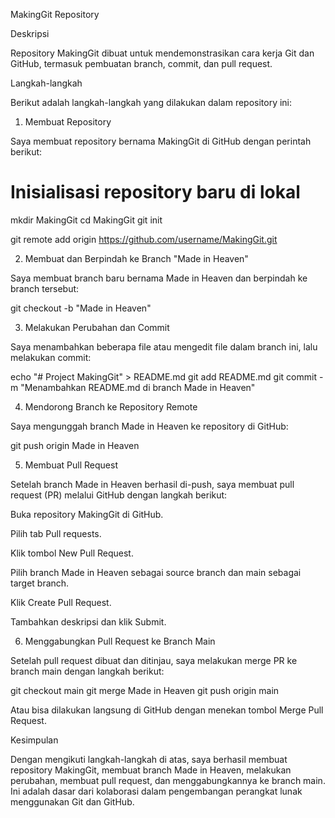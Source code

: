 MakingGit Repository

Deskripsi

Repository MakingGit dibuat untuk mendemonstrasikan cara kerja Git dan GitHub, termasuk pembuatan branch, commit, dan pull request.

Langkah-langkah

Berikut adalah langkah-langkah yang dilakukan dalam repository ini:

1. Membuat Repository

Saya membuat repository bernama MakingGit di GitHub dengan perintah berikut:

# Inisialisasi repository baru di lokal
mkdir MakingGit
cd MakingGit
git init

git remote add origin https://github.com/username/MakingGit.git

2. Membuat dan Berpindah ke Branch "Made in Heaven"

Saya membuat branch baru bernama Made in Heaven dan berpindah ke branch tersebut:

git checkout -b "Made in Heaven"

3. Melakukan Perubahan dan Commit

Saya menambahkan beberapa file atau mengedit file dalam branch ini, lalu melakukan commit:

echo "# Project MakingGit" > README.md
git add README.md
git commit -m "Menambahkan README.md di branch Made in Heaven"

4. Mendorong Branch ke Repository Remote

Saya mengunggah branch Made in Heaven ke repository di GitHub:

git push origin Made in Heaven

5. Membuat Pull Request

Setelah branch Made in Heaven berhasil di-push, saya membuat pull request (PR) melalui GitHub dengan langkah berikut:

Buka repository MakingGit di GitHub.

Pilih tab Pull requests.

Klik tombol New Pull Request.

Pilih branch Made in Heaven sebagai source branch dan main sebagai target branch.

Klik Create Pull Request.

Tambahkan deskripsi dan klik Submit.

6. Menggabungkan Pull Request ke Branch Main

Setelah pull request dibuat dan ditinjau, saya melakukan merge PR ke branch main dengan langkah berikut:

git checkout main
git merge Made in Heaven
git push origin main

Atau bisa dilakukan langsung di GitHub dengan menekan tombol Merge Pull Request.

Kesimpulan

Dengan mengikuti langkah-langkah di atas, saya berhasil membuat repository MakingGit, membuat branch Made in Heaven, melakukan perubahan, membuat pull request, dan menggabungkannya ke branch main. Ini adalah dasar dari kolaborasi dalam pengembangan perangkat lunak menggunakan Git dan GitHub.
